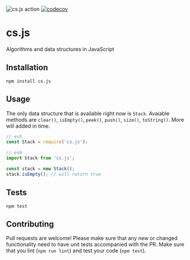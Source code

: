 ![cs.js action](https://github.com/jesselpalmer/cs.js/workflows/cs.js%20action/badge.svg)
[![codecov](https://codecov.io/gh/jesselpalmer/cs.js/branch/master/graph/badge.svg)](https://codecov.io/gh/jesselpalmer/cs.js)

# cs.js

Algorithms and data structures in JavaScript

## Installation
  
  ```
  npm install cs.js
  ```

## Usage

The only data structure that is available right now is `Stack`. Avaiable methods are `clear()`, `isEmpty()`, `peek()`, `push()`, `size()`, `toString()`. More will added in time.
  
  ```javascript
  // es5
  const Stack = require('cs.js');

  // es6
  import Stack from 'cs.js';

  const stack = new Stack();
  stack.isEmpty(); // will return true
  ```

## Tests

  ```
  npm test
  ```

## Contributing

Pull requests are welcome! Please make sure that any new or changed functionality need to have unit tests accompanied with the PR. Make sure that you lint (`npm run lint`) and test your code (`npm test`).
  